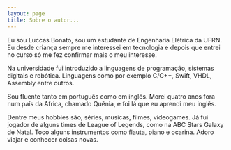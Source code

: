 ```yaml
---
layout: page
title: Sobre o autor...
---
```

Eu sou Luccas Bonato, sou um estudante de Engenharia Elétrica da UFRN. Eu desde criança sempre me interessei em tecnologia e depois que entrei no curso só me fez confirmar mais o meu interesse. 

Na universidade fui introduzido a linguagens de programação, sistemas digitais e robótica. Linguagens como por exemplo C/C++, Swift, VHDL, Assembly entre outros.

Sou fluente tanto em português como em inglês. Morei quatro anos fora num país da Africa, chamado Quênia, e foi lá que eu aprendi meu inglês.

Dentre meus hobbies são, séries, musicas, filmes, videogames. Já fui jogador de alguns times de League of Legends, como na ABC Stars Galaxy de Natal. Toco alguns instrumentos como flauta, piano e ocarina. Adoro viajar e conhecer coisas novas.
